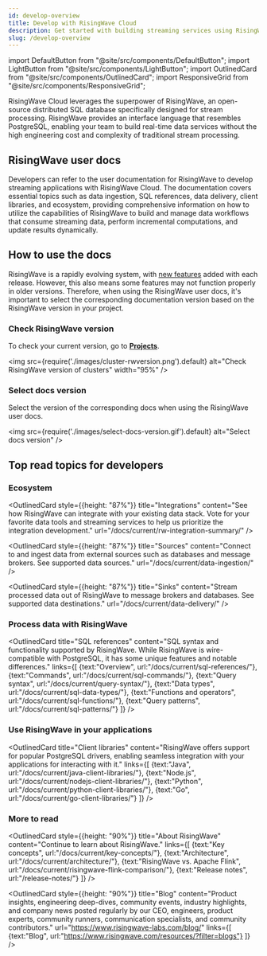 ```yaml
---
id: develop-overview
title: Develop with RisingWave Cloud
description: Get started with building streaming services using RisingWave Cloud.
slug: /develop-overview
---
```


<!-- MDX imports -->
import DefaultButton from "@site/src/components/DefaultButton";
import LightButton from "@site/src/components/LightButton";
import OutlinedCard from "@site/src/components/OutlinedCard";
import ResponsiveGrid from "@site/src/components/ResponsiveGrid";

RisingWave Cloud leverages the superpower of RisingWave, an open-source distributed SQL database specifically designed for stream processing. RisingWave provides an interface language that resembles PostgreSQL, enabling your team to build real-time data services without the high engineering cost and complexity of traditional stream processing.

## RisingWave user docs

Developers can refer to the user documentation for RisingWave to develop streaming applications with RisingWave Cloud. The documentation covers essential topics such as data ingestion, SQL references, data delivery, client libraries, and ecosystem, providing comprehensive information on how to utilize the capabilities of RisingWave to build and manage data workflows that consume streaming data, perform incremental computations, and update results dynamically.

<DefaultButton text="RisingWave user docs" url="/docs/current/intro/"/> <LightButton text="See recommended topics" cloud="develop-overview#top-read-topics-for-developers"/>

## How to use the docs

RisingWave is a rapidly evolving system, with [new features](/release-notes/) added with each release. However, this also means some features may not function properly in older versions. Therefore, when using the RisingWave user docs, it's important to select the corresponding documentation version based on the RisingWave version in your project.


<ResponsiveGrid
 container
 direction="row"
 spacing="15"
 justifyContent="space-between"
 justifyItems="stretch"
 alignItems="baseline">

<ResponsiveGrid item xs={6} md={6}>

### Check RisingWave version

To check your current version, go to [**Projects**](https://cloud.risingwave.com/project/home/).

<img
  src={require('./images/cluster-rwversion.png').default}
  alt="Check RisingWave version of clusters"
  width="95%"
/>

</ResponsiveGrid>

<ResponsiveGrid item xs={6} md={6}>

### Select docs version

Select the version of the corresponding docs when using the RisingWave user docs.

<img
  src={require('./images/select-docs-version.gif').default}
  alt="Select docs version"
/>

</ResponsiveGrid>

</ResponsiveGrid>

## Top read topics for developers

### Ecosystem

<ResponsiveGrid
 container
 direction="row"
 spacing="15"
 justifyContent="space-between"
 justifyItems="stretch"
 alignItems="stretch">

<ResponsiveGrid item xs={12} sm={6} md={4}>

 <OutlinedCard
 style={{height: "87%"}}
 title="Integrations"
 content="See how RisingWave can integrate with your existing data stack. Vote for your favorite data tools and streaming services to help us prioritize the integration development."
 url="/docs/current/rw-integration-summary/"
 />

</ResponsiveGrid>

<ResponsiveGrid item xs={12} sm={6} md={4}>

 <OutlinedCard
 style={{height: "87%"}}
 title="Sources"
 content="Connect to and ingest data from external sources such as databases and message brokers. See supported data sources."
 url="/docs/current/data-ingestion/"
 />

</ResponsiveGrid>

<ResponsiveGrid item xs={12} sm={6} md={4}>

<OutlinedCard
 style={{height: "87%"}}
 title="Sinks"
 content="Stream processed data out of RisingWave to message brokers and databases. See supported data destinations."
 url="/docs/current/data-delivery/"
 />

</ResponsiveGrid>

</ResponsiveGrid>

### Process data with RisingWave

<OutlinedCard
title="SQL references"
content="SQL syntax and functionality supported by RisingWave. While RisingWave is wire-compatible with PostgreSQL, it has some unique features and notable differences."
links={[
{text:"Overview", url:"/docs/current/sql-references/"},
{text:"Commands", url:"/docs/current/sql-commands/"},
{text:"Query syntax", url:"/docs/current/query-syntax/"},
{text:"Data types", url:"/docs/current/sql-data-types/"},
{text:"Functions and operators", url:"/docs/current/sql-functions/"},
{text:"Query patterns", url:"/docs/current/sql-patterns/"}
]}
/>

### Use RisingWave in your applications

<OutlinedCard
title="Client libraries"
content="RisingWave offers support for popular PostgreSQL drivers, enabling seamless integration with your applications for interacting with it."
links={[
{text:"Java", url:"/docs/current/java-client-libraries/"},
{text:"Node.js", url:"/docs/current/nodejs-client-libraries/"},
{text:"Python", url:"/docs/current/python-client-libraries/"},
{text:"Go", url:"/docs/current/go-client-libraries/"}
]}
/>

### More to read

 <ResponsiveGrid
 container
 direction="row"
 spacing="15"
 justifyContent="space-between"
 justifyItems="stretch"
 alignItems="stretch">

<ResponsiveGrid item xs={12} sm={6} md={6}>

 <OutlinedCard
 style={{height: "90%"}}
 title="About RisingWave"
 content="Continue to learn about RisingWave."
 links={[
 {text:"Key concepts", url:"/docs/current/key-concepts/"},
 {text:"Architecture", url:"/docs/current/architecture/"},
 {text:"RisingWave vs. Apache Flink", url:"/docs/current/risingwave-flink-comparison/"},
 {text:"Release notes", url:"/release-notes/"}
 ]}
 />

</ResponsiveGrid>

<ResponsiveGrid item xs={12} sm={6} md={6}>

<OutlinedCard
 style={{height: "90%"}}
 title="Blog"
 content="Product insights, engineering deep-dives, community events, industry highlights, and company news posted regularly by our CEO, engineers, product experts, community runners, communication specialists, and community contributors."
 url="https://www.risingwave-labs.com/blog/"
 links={[
 {text:"Blog", url:"https://www.risingwave.com/resources/?filter=blogs"}
 ]}
 />

</ResponsiveGrid>

</ResponsiveGrid>
